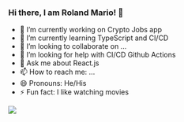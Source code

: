 ### Hi there, I am Roland Mario! 👋

- 🔭 I’m currently working on Crypto Jobs app
- 🌱 I’m currently learning TypeScript and CI/CD
- 👯 I’m looking to collaborate on ...
- 🤔 I’m looking for help with CI/CD Github Actions
- 💬 Ask me about React.js
- 📫 How to reach me: ...
- 😄 Pronouns: He/His
- ⚡ Fun fact: I like watching movies

<img src="https://github-readme-stats.vercel.app/api?username=RolandMario&&show_icons=true&title_color=ffffff&icon_color=bb2acf&text_color=daf7dc&bg_color=151515">

